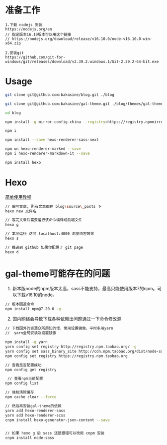 # 准备工作

```
1.下载 nodejs 安装
https://nodejs.org/en
// 指定版本16.10版本可以用这个链接
// https://nodejs.org/download/release/v16.10.0/node-v16.10.0-win-x64.zip

2.安装git
https://github.com/git-for-windows/git/releases/download/v2.39.2.windows.1/Git-2.39.2-64-bit.exe
```

# Usage

``` bash
git clone git@github.com:bakasine/blog.git ./blog

git clone git@github.com:bakasine/gal-theme.git ./blog/themes/gal-theme

cd blog

npm install -g mirror-config-china --registry=https://registry.npmmirror.com

npm i

npm install --save hexo-renderer-sass-next

npm un hexo-renderer-marked --save
npm i hexo-renderer-markdown-it --save

npm install hexo

```

# Hexo

[简单使用教程](https://bakasine.github.io/2018/05/26/hello-world/)

``` bash
// 编写文章, 所有文章都在 blog\source\_posts 下
hexo new 文件名

// 写完文章后需要运行该命令编译成前端文件
hexo g

// 本地运行 访问 localhost:4000 浏览博客效果
hexo s

// 推送到 github 如果你配置了 git page 
hexo d
````

# gal-theme可能存在的问题

1. 新本版node的npm版本太高，sass不能支持，最高只能使用版本7的npm。可以下载v16.10的node。

``` bash
// 版本回退命令 
npm install npm@7.20.0 -g
```
	
2. 国内网络会导致下载各种依赖出问题通过一下命令修改源

``` bash
// 下载国外的资源众所周知的慢，常用设置镜像，平时多用yarn
//  yarn全局安装及设置镜像

npm install -g yarn
yarn config set registry http://registry.npm.taobao.org/ -g
yarn config set sass_binary_site http://cdn.npm.taobao.org/dist/node-sass -g
npm config set registry https://registry.npm.taobao.org

// 查看是否配置成功
npm config get registry 

 // 查看npm当前配置
npm config list

// 强制清除缓存
npm cache clear --force 

// 然后再安装gal-theme的依赖
yarn add hexo-renderer-sass
yarn add hexo-renderer-scss
cnpm install hexo-generator-json-content --save


// 如果 hexo g 后 sass 还是报错可以改用 cnpm 安装
cnpm install node-sass

```
